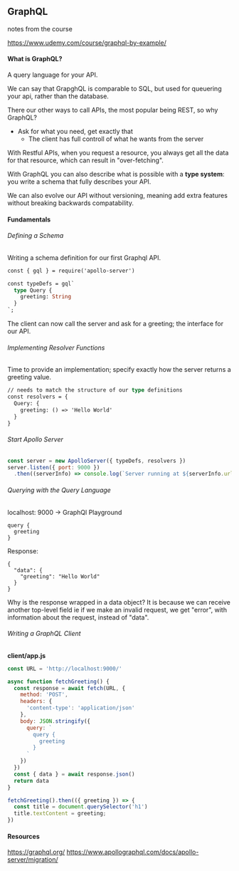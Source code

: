 ## GraphQL 

notes from the course

https://www.udemy.com/course/graphql-by-example/

#### What is GraphQL?

A query language for your API.

We can say that GrapghQL is comparable to SQL, but used for queuering your api, rather than the database.

There our other ways to call APIs, the most popular being REST, so why GraphQL?

- Ask for what you need, get exactly that
  - The client has full controll of what he wants from the server

With Restful APIs, when you request a resource, you always get all the data for that resource, which can result in "over-fetching".

With GraphQL you can also describe what is possible with a **type system**: you write a schema that fully describes your API.

We can also evolve our API without versioning, meaning add extra features without breaking backwards compatability.

#### Fundamentals

###### Defining a Schema

Writing a schema definition for our first Graphql API.

```graphql
const { gql } = require('apollo-server')

const typeDefs = gql`
  type Query {
    greeting: String
  }
`;

```

The client can now call the server and ask for a greeting; the interface for our API.

###### Implementing Resolver Functions

Time to provide an implementation; specify exactly how the server returns a greeting value.

```graphql
// needs to match the structure of our type definitions
const resolvers = {
  Query: {
    greeting: () => 'Hello World'
  }
}
```

###### Start Apollo Server

```javascript
const server = new ApolloServer({ typeDefs, resolvers })
server.listen({ port: 9000 })
  .then((serverInfo) => console.log(`Server running at ${serverInfo.url}`)
```

###### Querying with the Query Language

localhost: 9000 -> GraphQl Playground

```
query {
  greeting
}
```

Response:

```
{
  "data": {
    "greeting": "Hello World"
  }
}
```

Why is the response wrapped in a data object? It is because we can receive another top-level field ie if we make an invalid request, we get "error", with information about the request, instead of "data".

###### Writing a GraphQL Client

**client/app.js**

```javascript
const URL = 'http://localhost:9000/'

async function fetchGreeting() {
  const response = await fetch(URL, {
    method: 'POST',
    headers: {
      'content-type': 'application/json'
    },
    body: JSON.stringify({
      query: `
        query {
          greeting
        }
      `
    })
  })
  const { data } = await response.json()
  return data
}

fetchGreeting().then(({ greeting }) => {
  const title = document.querySelector('h1')
  title.textContent = greeting;
})
```







#### Resources

https://graphql.org/
https://www.apollographql.com/docs/apollo-server/migration/